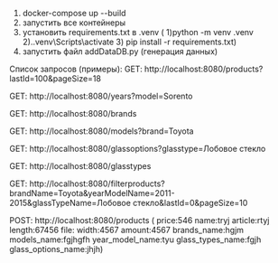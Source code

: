 1) docker-compose up --build
2) запустить все контейнеры
3) установить requirements.txt в .venv (
                                        1)python -m venv .venv 
                                        2).\.venv\Scripts\activate 
                                        3) pip install -r requirements.txt)
4) запустить файл addDataDB.py (генерация данных)



Список запросов (примеры):
GET: http://localhost:8080/products?lastId=100&pageSize=18

GET: http://localhost:8080/years?model=Sorento

GET: http://localhost:8080/brands

GET: http://localhost:8080/models?brand=Toyota

GET: http://localhost:8080/glassoptions?glasstype=Лобовое стекло

GET: http://localhost:8080/glasstypes

GET: http://localhost:8080/filterproducts?brandName=Toyota&yearModelName=2011-2015&glassTypeName=Лобовое стекло&lastId=0&pageSize=10

POST: http://localhost:8080/products (  price:546
                                        name:tryj
                                        article:rtyj
                                        length:67456
                                        file:
                                        width:4567
                                        amount:4567
                                        brands_name:hgjm
                                        models_name:fgjhgfh
                                        year_model_name:tyu
                                        glass_types_name:fgjh
                                        glass_options_name:jhjh)